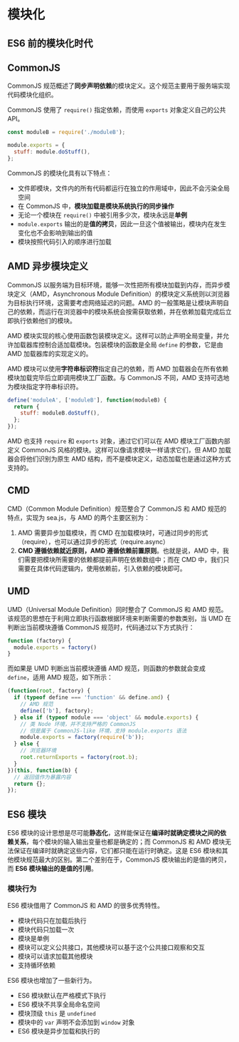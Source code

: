# 模块化

## ES6 前的模块化时代

## CommonJS

CommonJS 规范概述了**同步声明依赖**的模块定义。这个规范主要用于服务端实现代码模块化组织。

CommonJS 使用了 `require()` 指定依赖，而使用 `exports` 对象定义自己的公共 API。

```js
const moduleB = require('./moduleB');

module.exports = {
  stuff: module.doStuff(),
};
```

CommonJS 的模块化具有以下特点：

- 文件即模块，文件内的所有代码都运行在独立的作用域中，因此不会污染全局空间
- 在 CommonJS 中，**模块加载是模块系统执行的同步操作**
- 无论一个模块在 `require()` 中被引用多少次，模块永远是**单例**
- `module.exports` 输出的是**值的拷贝**，因此一旦这个值被输出，模块内在发生变化也不会影响到输出的值
- 模块按照代码引入的顺序进行加载

## AMD 异步模块定义

CommonJS 以服务端为目标环境，能够一次性把所有模块加载到内存，而异步模块定义（AMD，Asynchronous Module Definition）的模块定义系统则以浏览器为目标执行环境，这需要考虑网络延迟的问题。AMD 的一般策略是让模块声明自己的依赖，而运行在浏览器中的模块系统会按需获取依赖，并在依赖加载完成后立即执行依赖他们的模块。

AMD 模块实现的核心使用函数包装模块定义。这样可以防止声明全局变量，并允许加载器库控制合适加载模块。包装模块的函数是全局 `define` 的参数，它是由 AMD 加载器库的实现定义的。

AMD 模块可以使用**字符串标识符**指定自己的依赖，而 AMD 加载器会在所有依赖模块加载完毕后立即调用模块工厂函数。与 CommonJS 不同，AMD 支持可选地为模块指定字符串标识符。

```js
define('moduleA', ['moduleB'], function(moduleB) {
  return {
    stuff: moduleB.doStuff(),
  };
});
```

AMD 也支持 `require` 和 `exports` 对象，通过它们可以在 AMD 模块工厂函数内部定义 CommonJS 风格的模块。这样可以像请求模块一样请求它们，但 AMD 加载器会将他们识别为原生 AMD 结构，而不是模块定义，动态加载也是通过这种方式支持的。

## CMD

CMD（Common Module Definition）规范整合了 CommonJS 和 AMD 规范的特点，实现为 sea.js，与 AMD 的两个主要区别为：

1. AMD 需要异步加载模块，而 CMD 在加载模块时，可通过同步的形式（require），也可以通过异步的形式（require.async）
2. **CMD 遵循依赖就近原则，AMD 遵循依赖前置原则**。也就是说，AMD 中，我们需要把模块所需要的依赖都提前声明在依赖数组中；而在 CMD 中，我们只需要在具体代码逻辑内，使用依赖前，引入依赖的模块即可。

## UMD

UMD（Universal Module Definition）同时整合了 CommonJS 和 AMD 规范。该规范的思想在于利用立即执行函数根据环境来判断需要的参数类别，当 UMD 在判断出当前模块遵循 CommonJS 规范时，代码通过以下方式执行：

```js
function (factory) {
  module.exports = factory()
}
```

而如果是 UMD 判断出当前模块遵循 AMD 规范，则函数的参数就会变成 `define`，适用 AMD 规范，如下所示：

```js
(function(root, factory) {
  if (typeof define === 'function' && define.amd) {
    // AMD 规范
    define(['b'], factory);
  } else if (typeof module === 'object' && module.exports) {
    // 类 Node 环境，并不支持严格的 CommonJS
    // 但是属于 CommonJS-like 环境，支持 module.exports 语法
    module.exports = factory(require('b'));
  } else {
    // 浏览器环境
    root.returnExports = factory(root.b);
  }
})(this, function(b) {
  // 返回值作为暴露内容
  return {};
});
```

## ES6 模块

ES6 模块的设计思想是尽可能**静态化**，这样能保证在**编译时就确定模块之间的依赖关系**，每个模块的输入输出变量也都是确定的；而 CommonJS 和 AMD 模块无法保证在编译时就确定这些内容，它们都只能在运行时确定。这是 ES6 模块和其他模块规范最大的区别。第二个差别在于，CommonJS 模块输出的是值的拷贝，而 **ES6 模块输出的是值的引用**。

### 模块行为

ES6 模块借用了 CommonJS 和 AMD 的很多优秀特性。

- 模块代码只在加载后执行
- 模块代码只加载一次
- 模块是单例
- 模块可以定义公共接口，其他模块可以基于这个公共接口观察和交互
- 模块可以请求加载其他模块
- 支持循环依赖

ES6 模块也增加了一些新行为。

- ES6 模块默认在严格模式下执行
- ES6 模块不共享全局命名空间
- 模块顶级 `this` 是 `undefined`
- 模块中的 `var` 声明不会添加到 `window` 对象
- ES6 模块是异步加载和执行的
